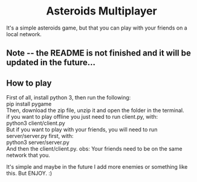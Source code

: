 <h1 align=center>Asteroids Multiplayer</h1>
<p>It's a simple asteroids game, but that you can play with your friends on a local network.</p>
<h2>Note -- the README is not finished and it will be updated in the future...</h2>
<h2>How to play </h2>
<p>
First of all, install python 3, then run the following:<br/>
pip install pygame<br/>
Then, download the zip file, unzip it and open the folder in the terminal.<br/>
if you want to play offline you just need to run client.py, with: <br/>
python3 client/client.py <br/>
But if you want to play with your friends, you will need to run server/server.py first, with: <br/>
python3 server/server.py<br/>
And then the client/client.py. obs: Your friends need to be on the same network that you.</p>
<p>It's simple and maybe in the future I add more enemies or something like this. But ENJOY. :)</p>
